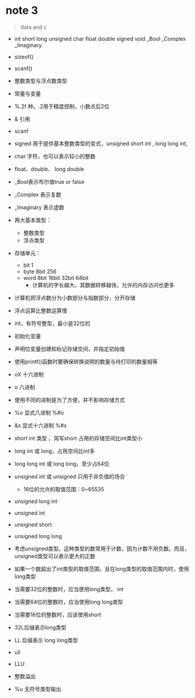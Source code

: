 # note 3
> data and c

- int short long unsigned char float double signed void _Bool _Complex _Imaginary
- sizeof()
- scanf()
- 整数类型与浮点数类型
- 常量与变量

- %.2f 种。.2用于精度控制，小数点后2位
- & 引用
- scanf

- signed 用于提供基本整数类型的变式，unsigned short int , long long int,
- char 字符，也可以表示较小的整数
- float、double、 long double
- _Bool表示布尔值true or false
- _Complex 表示复数
- _Imaginary 表示虚数

- 两大基本类型：
  - 整数类型
  - 浮点类型

- 存储单元：
  - bit 1
  - byte 8bit 256
  - word 8bit 16bit 32bit 64bit
    - 计算机的字长越大，其数据转移越快，允许的内存访问也更多

- 计算机把浮点数分为小数部分与指数部分，分开存储
- 浮点运算比整数运算慢

- int，有符号整型，最小是32位的
- 初始化变量
- 声明位变量创建和标记存储空间，并指定初始值

- 使用printf()函数时要确保转换说明的数量与待打印的数量相等
- oX 十六进制
- o 八进制
- 使用不同的进制是为了方便，并不影响存储方式
- %o 显式八进制 %#o
- &x 显式十六进制 %#x
  
- short int 类型 ，简写short 占用的存储空间比int类型小
- long int 或 long，占用空间比int多
- long long int 或 long long，至少占64位
- unsigned int 或 unsigned 只用于非负值的场合
  - 16位的允许的取值范围：0~65535
- unsigned long int
- unsigned int
- unsigned short
- unsigned long long

- 考虑unsigned类型。这种类型的数常用于计数，因为计数不用负数。而且，unsigned类型可以表示更大的正数
- 如果一个数超出了int类型的取值范围，且在long类型的取值范围内时，使用long类型
- 当需要32位的整数时，应当使用long类型， int
- 当需要64位的整数时，应当使用long long类型
- 当需要16位的整数时，应该使用short

- 32L后缀表示long类型
- LL 后缀表示 long long类型
- ull
- LLU

- 整数溢出

- %u 无符号类型输出